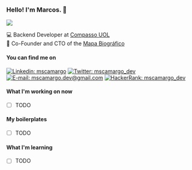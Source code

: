 ### Hello! I'm Marcos. 🤙

![](https://img.shields.io/badge/-Work%20in%20progress...-blue)

💻 Backend Developer at [Compasso UOL](https://compasso.com.br/) <br>
🚀 Co-Founder and CTO of the [Mapa Biográfico](https://mapabiografico.com.br/)

#### You can find me on
[![Linkedin: mscamargo](https://img.shields.io/badge/-Linkedin-0077B5?style=flat-square&logo=Linkedin&logoColor=white&link=https://www.linkedin.com/in/mscamargo/)](https://www.linkedin.com/in/mscamargo/)
[![Twitter: mscamargo_dev](https://img.shields.io/badge/-Twitter-1DA1F2?style=flat-square&logo=Twitter&logoColor=white&link=https://twitter.com/mscamargo_dev)](https://twitter.com/mscamargo_dev)
[![E-mail: mscamargo.dev@gmail.com](https://img.shields.io/badge/-E--mail-D14836?style=flat-square&logo=Gmail&logoColor=white&link=mailto:mscamargo.dev@gmail.com)](mailto:mscamargo.dev@gmail.com)
[![HackerRank: mscamargo_dev](https://img.shields.io/badge/-HackerRank-2EC866?style=flat-square&logo=HackerRank&logoColor=white&link=https://www.hackerrank.com/mscamargo)](https://www.hackerrank.com/mscamargo)

#### What I'm working on now
- [ ] TODO

#### My boilerplates
- [ ] TODO

#### What I'm learning
- [ ] TODO

<!--
**mscamargo/mscamargo** is a ✨ _special_ ✨ repository because its `README.md` (this file) appears on your GitHub profile.

Here are some ideas to get you started:

- 🔭 I’m currently working on ...
- 🌱 I’m currently learning ...
- 👯 I’m looking to collaborate on ...
- 🤔 I’m looking for help with ...
- 💬 Ask me about ...
- 📫 How to reach me: ...
- 😄 Pronouns: ...
- ⚡ Fun fact: ...
-->
